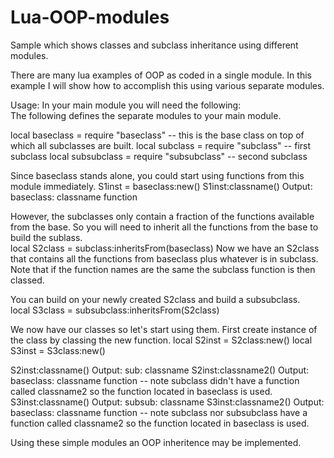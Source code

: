 # Lua-OOP-modules
Sample which shows classes and subclass inheritance using different modules. 

There are many lua examples of OOP as coded in a single module.  In this example I will show how to accomplish this using various separate modules. 

Usage: 
In your main module you will need the following:  
The following defines the separate modules to your main module. 

local baseclass = require "baseclass"  -- this is the base class on top of which all subclasses are built. 
local subclass = require "subclass"  -- first subclass
local subsubclass = require "subsubclass"  -- second subclass

Since baseclass stands alone, you could start using functions from this module immediately. 
S1inst = baseclass:new()
S1inst:classname()
Output:  
baseclass: classname function 

However, the subclasses only contain a fraction of the functions available from the base.  So you will need to inherit all the functions from the base to build the sublass.  
local S2class = subclass:inheritsFrom(baseclass)
Now we have an S2class that contains all the functions from baseclass plus whatever is in subclass.  Note that if the function names are the same the subclass function is then classed.  

You can build on your newly created S2class and build a subsubclass.  
local S3class = subsubclass:inheritsFrom(S2class)

We now have our classes so let's start using them.  First create instance of the class by classing the new function. 
local S2inst = S2class:new()
local S3inst = S3class:new()

S2inst:classname() 
Output:  sub:  classname
S2inst:classname2() 
Output: baseclass: classname function  -- note subclass didn't have a function called classname2 so the function located in baseclass is used.  
S3inst:classname() 
Output:  subsub: classname 
S3inst:classname2() 
Output: baseclass: classname function  -- note subclass nor subsubclass have a function called classname2 so the function located in baseclass is used.

Using these simple modules an OOP inheritence may be implemented. 

